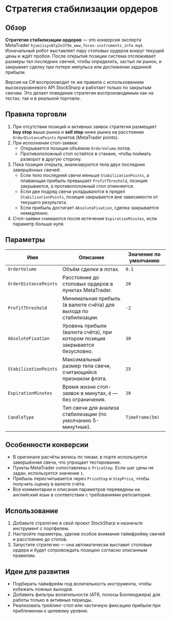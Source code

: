 # Стратегия стабилизации ордеров

## Обзор
**Стратегия стабилизации ордеров** — это конверсия эксперта MetaTrader `hjueiisyx8lp2o379e_www_forex-instruments_info.mq4`. Изначальный робот выставляет пару стоповых ордеров вокруг текущей цены и ждёт пробоя. После открытия позиции система отслеживает размеры тел последних свечей, чтобы определить, застыл ли рынок, и закрывает сделку при потере импульса или достижении заданной прибыли.

Версия на C# воспроизводит те же правила с использованием высокоуровневого API StockSharp и работает только по закрытым свечам. Это делает поведение стратегии воспроизводимым как на тестах, так и в реальной торговле.

## Правила торговли
1. При отсутствии позиций и активных заявок стратегия размещает **buy stop** выше рынка и **sell stop** ниже рынка на расстоянии `OrderDistancePoints` пунктов (MetaTrader points).
2. При исполнении стоп-заявки:
   - Открывается позиция объёмом `OrderVolume` лотов.
   - Противоположный стоп остаётся в стакане, чтобы поймать разворот в другую сторону.
3. Пока позиция открыта, анализируются тела двух последних завершённых свечей:
   - Если тело последней свечи меньше `StabilizationPoints`, а плавающая прибыль превышает `ProfitThreshold`, позиция закрывается, а противоположный стоп отменяется.
   - Если две подряд свечи укладываются в предел `StabilizationPoints`, позиция закрывается вне зависимости от текущего результата.
   - Если прибыль достигает `AbsoluteFixation`, сделка закрывается немедленно.
4. Стоп-заявки снимаются после истечения `ExpirationMinutes`, если параметр больше нуля.

## Параметры
| Имя | Описание | Значение по умолчанию |
| --- | --- | --- |
| `OrderVolume` | Объём сделки в лотах. | `0.1` |
| `OrderDistancePoints` | Расстояние до стоповых ордеров в пунктах MetaTrader. | `20` |
| `ProfitThreshold` | Минимальная прибыль (в валюте счёта) для выхода по стабилизации. | `-2` |
| `AbsoluteFixation` | Уровень прибыли (валюта счёта), при котором позиция закрывается безусловно. | `30` |
| `StabilizationPoints` | Максимальный размер тела свечи, считающийся признаком флэта. | `25` |
| `ExpirationMinutes` | Время жизни стоп-заявок в минутах, `0` — без ограничения. | `20` |
| `CandleType` | Тип свечи для анализа стабилизации (по умолчанию 5-минутные). | `TimeFrame(5m)` |

## Особенности конверсии
- В оригинале расчёты велись по тикам; в порте используется завершённая свеча, что упрощает тестирование.
- Пункты MetaTrader сопоставлены с `PriceStep`. Если шаг цены не задан, используется значение `1`.
- Прибыль пересчитывается через `PriceStep` и `StepPrice`, чтобы получить оценку в валюте счёта.
- Все комментарии и описания параметров переведены на английский язык в соответствии с требованиями репозитория.

## Использование
1. Добавьте стратегию в свой проект StockSharp и назначьте инструмент с портфелем.
2. Настройте параметры, уделив особое внимание таймфрейму свечей и расстоянию до стопов.
3. Запустите стратегию — она автоматически выставит стоповые ордера и будет сопровождать позицию согласно описанным правилам.

## Идеи для развития
- Подбирать таймфрейм под волатильность инструмента, чтобы избежать ложных выходов.
- Добавить фильтры волатильности (ATR, полосы Боллинджера) для работы только в активные периоды.
- Реализовать трейлинг-стоп или частичную фиксацию прибыли при приближении к целевому уровню.
